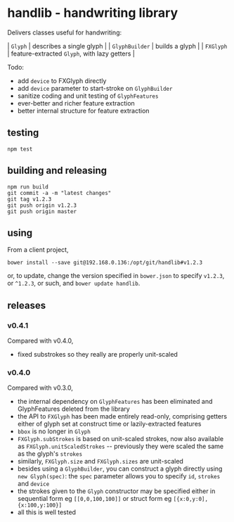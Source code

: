 # handlib - handwriting library

Delivers classes useful for handwriting:

| `Glyph` | describes a single glyph |
| `GlyphBuilder` | builds a glyph |
| `FXGlyph` | feature-extracted `Glyph`, with lazy getters |

Todo:

* add `device` to FXGlyph directly
* add `device` parameter to start-stroke on `GlyphBuilder`
* sanitize coding and unit testing of `GlyphFeatures`
* ever-better and richer feature extraction
* better internal structure for feature extraction

## testing

```shell
npm test
```

## building and releasing

```shell
npm run build
git commit -a -m "latest changes"
git tag v1.2.3
git push origin v1.2.3
git push origin master
```

## using

From a client project,

```shell
bower install --save git@192.168.0.136:/opt/git/handlib#v1.2.3
```

or, to update, change the version specified in `bower.json` to specify `v1.2.3`, or `^1.2.3`, or such,
and `bower update handlib`.

## releases

### v0.4.1

Compared with v0.4.0,

* fixed substrokes so they really are properly unit-scaled

### v0.4.0

Compared with v0.3.0,

* the internal dependency on `GlyphFeatures` has been eliminated and GlyphFeatures deleted from the library
* the API to `FXGlyph` has been made entirely read-only, comprising getters either of glyph set at construct time or lazily-extracted features
* `bbox` is no longer in `Glyph`
* `FXGlyph.subStrokes` is based on unit-scaled strokes, now also available as `FXGlyph.unitScaledStrokes` -- previously they were scaled the same as
  the glyph's `strokes`
* similarly, `FXGlyph.size` and `FXGlyph.sizes` are unit-scaled
* besides using a `GlyphBuilder`, you can construct a glyph directly using `new Glyph(spec)`: the `spec` parameter allows you to specify `id`, `strokes` and `device`
* the strokes given to the `Glyph` constructor may be specified either in sequential form eg `[[0,0,100,100]]` or struct form eg `[{x:0,y:0],{x:100,y:100}]`
* all this is well tested
